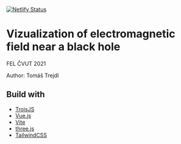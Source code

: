 [![Netlify Status](https://api.netlify.com/api/v1/badges/713f3d9a-88c9-4e51-99a7-baabcf591f35/deploy-status)](https://app.netlify.com/sites/black-hole-viz/deploys)

# Vizualization of electromagnetic field near a black hole

FEL ČVUT 2021

Author: Tomáš Trejdl

## Build with

- [TroisJS](https://troisjs.github.io/)
- [Vue.js](https://vuejs.org/)
- [Vite](https://vitejs.dev/)
- [three.js](https://threejs.org/)
- [TailwindCSS](https://tailwindcss.com/)
